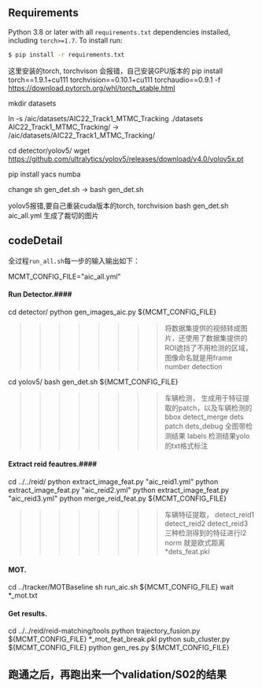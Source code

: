## Requirements

Python 3.8 or later with all ```requirements.txt``` dependencies installed, including `torch>=1.7`. To install run:
```bash
$ pip install -r requirements.txt
```

这里安装的torch, torchvison 会报错，自己安装GPU版本的
pip install torch==1.9.1+cu111 torchvision==0.10.1+cu111 torchaudio==0.9.1 -f https://download.pytorch.org/whl/torch_stable.html


mkdir datasets

ln -s /aic/datasets/AIC22_Track1_MTMC_Tracking ./datasets
AIC22_Track1_MTMC_Tracking/ -> /aic/datasets/AIC22_Track1_MTMC_Tracking/

cd detector/yolov5/
wget https://github.com/ultralytics/yolov5/releases/download/v4.0/yolov5x.pt

pip install yacs numba

change sh gen_det.sh -> bash gen_det.sh

yolov5报错,要自己重装cuda版本的torch, torchvision
bash gen_det.sh aic_all.yml
生成了裁切的图片

## codeDetail

全过程`run_all.sh`每一步的输入输出如下：

MCMT_CONFIG_FILE="aic_all.yml"

#### Run Detector.####
cd detector/
python gen_images_aic.py ${MCMT_CONFIG_FILE}
>>>>>>>>将数据集提供的视频转成图片，还使用了数据集提供的ROI遮挡了不用检测的区域，图像命名就是用frame number
detection

cd yolov5/
bash gen_det.sh ${MCMT_CONFIG_FILE}
>>>>>>>>车辆检测， 生成用于特征提取的patch，以及车辆检测的bbox
detect_merge
dets        patch
dets_debug  全图带检测结果
labels      检测结果yolo的txt格式标注

#### Extract reid feautres.####
cd ../../reid/
python extract_image_feat.py "aic_reid1.yml"
python extract_image_feat.py "aic_reid2.yml"
python extract_image_feat.py "aic_reid3.yml"
python merge_reid_feat.py ${MCMT_CONFIG_FILE}
>>>>>>>>车辆特征提取，
detect_reid1
detect_reid2
detect_reid3
三种检测得到的特征进行l2 norm  就是欧式距离
*dets_feat.pkl

#### MOT. ####
cd ../tracker/MOTBaseline
sh run_aic.sh ${MCMT_CONFIG_FILE}
wait
*_mot.txt

#### Get results. ####
cd ../../reid/reid-matching/tools
python trajectory_fusion.py ${MCMT_CONFIG_FILE}
*_mot_feat_break.pkl
python sub_cluster.py ${MCMT_CONFIG_FILE}
python gen_res.py ${MCMT_CONFIG_FILE}





## 跑通之后，再跑出来一个validation/S02的结果







